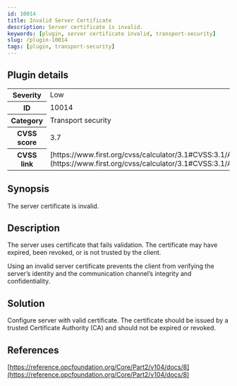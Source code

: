 ```yaml
---
id: 10014
title: Invalid Server Certificate
description: Server certificate is invalid.
keywords: [plugin, server certificate invalid, transport-security]
slug: /plugin-10014
tags: [plugin, transport-security]
---
```


## Plugin details

<table>
  <tr>
    <th>Severity</th>
    <td>Low</td>
  </tr>
  <tr>
    <th>ID</th>
    <td>10014</td>
  </tr>
    <tr>
    <th>Category</th>
    <td>Transport security</td>
  </tr>
    <tr>
    <th>CVSS score</th>
    <td>3.7</td>
  </tr>
  <tr>
    <th>CVSS link</th>
    <td>[https://www.first.org/cvss/calculator/3.1#CVSS:3.1/AV:A/AC:H/PR:N/UI:R/S:U/C:L/I:L/A:N](https://www.first.org/cvss/calculator/3.1#CVSS:3.1/AV:A/AC:H/PR:N/UI:R/S:U/C:L/I:L/A:N)</td>
  </tr>
</table>

## Synopsis

The server certificate is invalid.

## Description

The server uses certificate that fails validation. The certificate may have expired, been revoked, or is not trusted by the client.

Using an invalid server certificate prevents the client from verifying the server’s identity and the communication channel’s integrity and confidentiality.

## Solution

Configure server with valid certificate. The certificate should be issued by a trusted Certificate Authority (CA) and should not be expired or revoked.

## References
[https://reference.opcfoundation.org/Core/Part2/v104/docs/8](https://reference.opcfoundation.org/Core/Part2/v104/docs/8)
